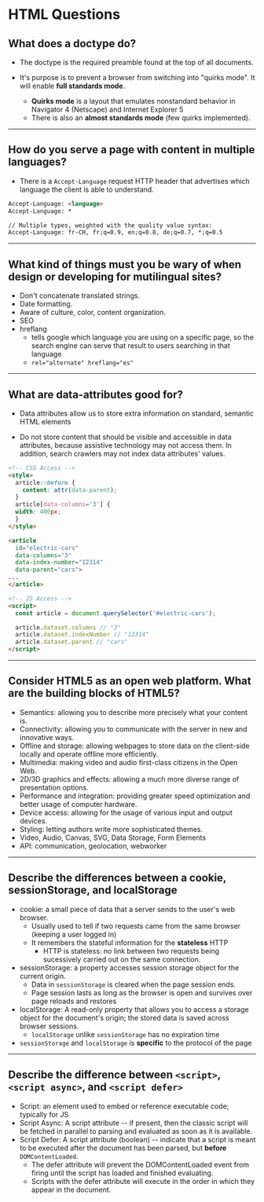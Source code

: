 # HTML Questions

## What does a doctype do?

- The doctype is the required preamble found at the top of all documents.

- It's purpose is to prevent a browser from switching into "quirks mode". It will enable **full standards mode**. 
    - **Quirks mode** is a layout that emulates nonstandard behavior in Navigator 4 (Netscape) and Internet Explorer 5
    - There is also an **almost standards mode** (few quirks implemented).

---

## How do you serve a page with content in multiple languages?

- There is a `Accept-Language` request HTTP header that advertises which language the client is able to understand.

```HTML
Accept-Language: <language>
Accept-Language: *

// Multiple types, weighted with the quality value syntax:
Accept-Language: fr-CH, fr;q=0.9, en;q=0.8, de;q=0.7, *;q=0.5
```

---

## What kind of things must you be wary of when design or developing for mutilingual sites?

- Don't concatenate translated strings.
- Date formatting.
- Aware of culture, color, content organization.
- SEO
- hreflang
    -  tells google which language you are using on a specific page, so the search engine can serve that result to users searching in that language
    - `rel="alternate" hreflang="es"`

---

## What are data-attributes good for?
- Data attributes allow us to store extra information on standard, semantic HTML elements

- Do not store content that should be visible and accessible in data attributes, because assistive technology may not access them. In addition, search crawlers may not index data attributes' values.

```HTML
<!-- CSS Access -->
<style>
  article::before {
    content: attr(data-parent);
  }
  article[data-columns='3'] {
  width: 400px;
  }
</style>

<article
  id="electric-cars"
  data-columns="3"
  data-index-number="12314"
  data-parent="cars">
...
</article>

<!-- JS Access -->
<script>
  const article = document.querySelector('#electric-cars');

  article.dataset.columns // "3"
  article.dataset.indexNumber // "12314"
  article.dataset.parent // "cars"
</script>
```

---

## Consider HTML5 as an open web platform. What are the building blocks of HTML5?

- Semantics: allowing you to describe more precisely what your content is.
- Connectivity: allowing you to communicate with the server in new and innovative ways.
- Offline and storage: allowing webpages to store data on the client-side locally and operate offline more efficiently.
- Multimedia: making video and audio first-class citizens in the Open Web.
- 2D/3D graphics and effects: allowing a much more diverse range of presentation options.
- Performance and integration: providing greater speed optimization and better usage of computer hardware.
- Device access: allowing for the usage of various input and output devices.
- Styling: letting authors write more sophisticated themes.
- Video, Audio, Canvas, SVG, Data Storage, Form Elements
- API: communication, geolocation, webworker

---

## Describe the differences between a cookie, sessionStorage, and localStorage

- cookie: a small piece of data that a server sends to the user's web browser. 
  - Usually used to tell if two requests came from the same browser (keeping a user logged in)
  - It remembers the stateful information for the **stateless** HTTP
    - HTTP is stateless: no link between two requests being sucessively carried out on the same connection.
- sessionStorage: a property accesses session storage object for the current origin.
  - Data in `sessionStorage` is cleared when the page session ends.
  - Page session lasts as long as the browser is open and survives over page reloads and restores
- localStorage: A read-only property that allows you to access a storage object for the document's origin; the stored data is saved across browser sessions.
  - `localStorage` unlike `sessionStorage` has no expiration time
- `sessionStorage` and `localStorage` is **specific** to the protocol of the page

---

## Describe the difference between `<script>`, `<script async>`, and `<script defer>`

- Script: an element used to embed or reference executable code; typically for JS
- Script Async: A script attribute -- if present, then the classic script will be fetched in parallel to parsing and evaluated as soon as it is available.
- Script Defer: A script attribute (boolean) -- indicate that a script is meant to be executed after the document has been parsed, but **before** `DOMContentLoaded`.
  - The defer attribute will prevent the DOMContentLoaded event from firing until the script has loaded and finished evaluating.
  - Scripts with the defer attribute will execute in the order in which they appear in the document.


